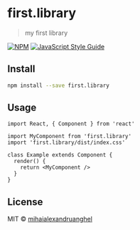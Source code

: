 # first.library

> my first library

[![NPM](https://img.shields.io/npm/v/first.library.svg)](https://www.npmjs.com/package/first.library) [![JavaScript Style Guide](https://img.shields.io/badge/code_style-standard-brightgreen.svg)](https://standardjs.com)

## Install

```bash
npm install --save first.library
```

## Usage

```tsx
import React, { Component } from 'react'

import MyComponent from 'first.library'
import 'first.library/dist/index.css'

class Example extends Component {
  render() {
    return <MyComponent />
  }
}
```

## License

MIT © [mihaialexandruanghel](https://github.com/mihaialexandruanghel)
